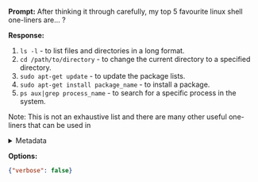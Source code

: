 **Prompt:**
After thinking it through carefully, my top 5 favourite linux shell one-liners are... ?

**Response:**


1. `ls -l` - to list files and directories in a long format.
2. `cd /path/to/directory` - to change the current directory to a specified directory.
3. `sudo apt-get update` - to update the package lists.
4. `sudo apt-get install package_name` - to install a package.
5. `ps aux|grep process_name` - to search for a specific process in the system.

Note: This is not an exhaustive list and there are many other useful one-liners that can be used in

<details><summary>Metadata</summary>

- Duration: 39453 ms
- Datetime: 2023-08-08T14:23:30.671394
- Model: wizardlm-1.0-uncensored-llama2-13b.ggmlv3.q4_K_S

</details>

**Options:**
```json
{"verbose": false}
```

